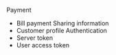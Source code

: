 Payment
* Bill payment
Sharing information
* Customer profile
Authentication
* Server token
* User access token

